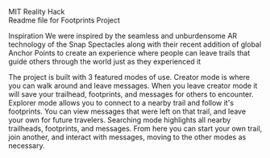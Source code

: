 MIT Reality Hack    
Readme file for Footprints Project

Inspiration
We were inspired by the seamless and unburdensome AR technology of the Snap Spectacles along with their recent addition of global Anchor Points to create an experience where people can leave trails that guide others through the world just as they experienced it

The project is built with 3 featured modes of use.
Creator mode is where you can walk around and leave messages. When you leave creator mode it will save your trailhead, footprints, and messages for others to encounter.
Explorer mode allows you to connect to a nearby trail and follow it's footprints. You can view messages that were left on that trail, and leave your own for future travelers.
Searching mode highlights all nearby trailheads, footprints, and messages. From here you can start your own trail, join another, and interact with messages, moving to the other modes as necessary.
